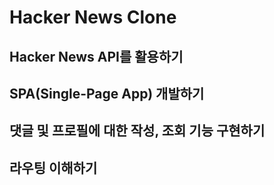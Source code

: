 # Hacker News Clone
## Hacker News API를 활용하기
## SPA(Single-Page App) 개발하기
## 댓글 및 프로필에 대한 작성, 조회 기능 구현하기
## 라우팅 이해하기